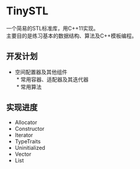 # TinySTL 
一个简易的STL标准库，用C++11实现。<br/>
主要目的是练习基本的数据结构、算法及C++模板编程。

## 开发计划 <br/>
  * 空间配置器及其他组件 <br>
  * 常用容器、适配器及其迭代器 <br>
  * 常用算法 <br>
## 实现进度 <br>
  * Allocator
  * Constructor
  * Iterator
  * TypeTraits
  * Uninitialized
  * Vector
  * List
  
